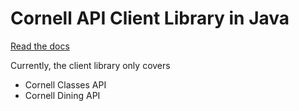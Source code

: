 # Cornell API Client Library in Java

[Read the docs](https://docs.developersam.com/cornell-api-lib-java/)

Currently, the client library only covers

- Cornell Classes API
- Cornell Dining API
